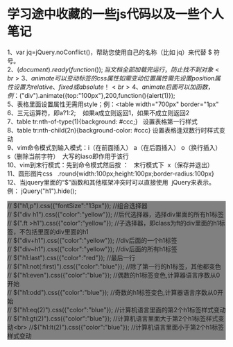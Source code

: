 学习途中收藏的一些js代码以及一些个人笔记<br> 
===
1、var jq=jQuery.noConflict()，帮助您使用自己的名称（比如 jq）来代替 $ 符号。<br>
2、$(document).ready(function(){  });     当文档全部加载完运行，防止找不到对象<br>
3、animate可以变动标签的css属性   如需变动位置属性需先设置 position 属性设置为 relative、fixed 或 absolute！<br>
4、animate后面可以加函数，例：$("div").animate({top:"100px"},200,function(){alert(1)});   <br>
5、表格里面设置属性无需用style；例：<table width="700px" border="1px" <br>
6、三元运算符，即a?1:2;    如果a成立则返回1，如果不成立则返回2 <br>
7、table tr:nth-of-type(1){background: #ccc;}   设置表格第一行样式<br>
8、table tr:nth-child(2n){background-color: #ccc} 设置表格逢双数行时样式变动 <br>
9、vim命令模式到输入模式：i（在前面插入） a（在后面插入） o（换行插入） s（删除当前字符）  大写的iaso即作用于该行<br>
10、vim到末行模式：先到命令模式然后按 ：   末行模式下  x（保存并退出）<br>
11、圆形图片css    .round{width:100px;height:100px;border-radius:100px} <br>
12、当jquery里面的“$”函数和其他框架冲突时可以直接使用  jQuery来表示。例：	jQuery("h1").hide();  <br>
            <div style="background:gray"> 
            // $("h1,p").css({"fontSize":"13px"});    //组合选择器<br>
            // $("div h1").css({"color":"yellow"});        //后代选择器，选择div里面的所有h1标签<br>
            // $(".ft >h1").css({"color":"yellow"});    //子选择器，即class为ft的div里面的h1标签，不包括里面的div里面的h1<br>
            // $("div+h1").css({"color":"yellow"});   //div后面的一个h1标签<br>
            // $("div~h1").css({"color":"yellow"});       //div后面的所有h1标签<br>
            // $("h1:last").css({"color":"red"});        //最后一行<br>
            // $("h1:not(:first)").css({"color":"blue"});         //除了第一行的h1标签，其他都变色<br>
            // $("h1:even").css({"color":"blue"});         //偶数的h1标签变色,计算器语言序数从0开始<br>
            // $("h1:odd").css({"color":"blue"});      //奇数的h1标签变色,计算器语言序数从0开始<br>
            // $("h1:eq(2)").css({"color":"blue"});  //计算机语言里面的第2个h1标签样式变动<br>
            // $("h1:gt(2)").css({"color":"blue"});  //计算机语言里面大于第2个h1标签样式变动<br>
            //$("h1:lt(2)").css({"color":"blue"});  //计算机语言里面小于第2个h1标签样式变动<br>
            </div>
